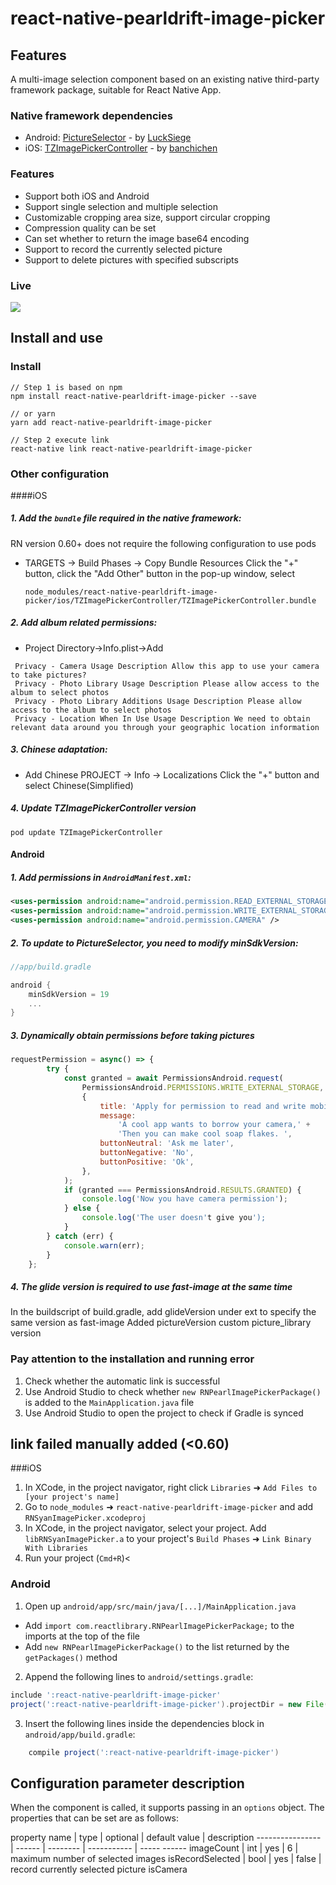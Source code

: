 # react-native-pearldrift-image-picker

## Features

A multi-image selection component based on an existing native third-party framework package, suitable for React Native App.

### Native framework dependencies
* Android: [PictureSelector](https://github.com/LuckSiege/PictureSelector) - by [LuckSiege](https://github.com/LuckSiege)
* iOS: [TZImagePickerController](https://github.com/banchichen/TZImagePickerController) - by [banchichen](https://github.com/banchichen)

### Features
* Support both iOS and Android
* Support single selection and multiple selection
* Customizable cropping area size, support circular cropping
* Compression quality can be set
* Can set whether to return the image base64 encoding
* Support to record the currently selected picture
* Support to delete pictures with specified subscripts

### Live

![](http://img.shaoyan.xyz/github/syan-01.gif)


## Install and use

### Install
````
// Step 1 is based on npm
npm install react-native-pearldrift-image-picker --save

// or yarn
yarn add react-native-pearldrift-image-picker

// Step 2 execute link
react-native link react-native-pearldrift-image-picker

````

### Other configuration
####iOS
##### 1. Add the `bundle` file required in the native framework:
RN version 0.60+ does not require the following configuration to use pods

- TARGETS -> Build Phases -> Copy Bundle Resources
Click the "+" button, click the "Add Other" button in the pop-up window, select
    ````
    node_modules/react-native-pearldrift-image-picker/ios/TZImagePickerController/TZImagePickerController.bundle
    ````

##### 2. Add album related permissions:

- Project Directory->Info.plist->Add

````
 Privacy - Camera Usage Description Allow this app to use your camera to take pictures?
 Privacy - Photo Library Usage Description Please allow access to the album to select photos
 Privacy - Photo Library Additions Usage Description Please allow access to the album to select photos
 Privacy - Location When In Use Usage Description We need to obtain relevant data around you through your geographic location information
````

##### 3. Chinese adaptation:
- Add Chinese PROJECT -> Info -> Localizations Click the "+" button and select Chinese(Simplified)

##### 4. Update TZImagePickerController version

````
pod update TZImagePickerController
````

#### Android

##### 1. Add permissions in `AndroidManifest.xml`:
````xml
<uses-permission android:name="android.permission.READ_EXTERNAL_STORAGE" />
<uses-permission android:name="android.permission.WRITE_EXTERNAL_STORAGE" />
<uses-permission android:name="android.permission.CAMERA" />
````

##### 2. To update to PictureSelector, you need to modify minSdkVersion:
```gradle
//app/build.gradle

android {
    minSdkVersion = 19
    ...
}
````

##### 3. Dynamically obtain permissions before taking pictures
````js
requestPermission = async() => {
        try {
            const granted = await PermissionsAndroid.request(
                PermissionsAndroid.PERMISSIONS.WRITE_EXTERNAL_STORAGE,
                {
                    title: 'Apply for permission to read and write mobile phone storage',
                    message:
                        'A cool app wants to borrow your camera,' +
                        'Then you can make cool soap flakes. ',
                    buttonNeutral: 'Ask me later',
                    buttonNegative: 'No',
                    buttonPositive: 'Ok',
                },
            );
            if (granted === PermissionsAndroid.RESULTS.GRANTED) {
                console.log('Now you have camera permission');
            } else {
                console.log('The user doesn't give you');
            }
        } catch (err) {
            console.warn(err);
        }
    };
````

##### 4. The glide version is required to use fast-image at the same time
In the buildscript of build.gradle, add glideVersion under ext to specify the same version as fast-image
Added pictureVersion custom picture_library version

### Pay attention to the installation and running error
1. Check whether the automatic link is successful
2. Use Android Studio to check whether `new RNPearlImagePickerPackage()` is added to the `MainApplication.java` file
3. Use Android Studio to open the project to check if Gradle is synced

## link failed manually added (<0.60)
###iOS

1. In XCode, in the project navigator, right click `Libraries` ➜ `Add Files to [your project's name]`
2. Go to `node_modules` ➜ `react-native-pearldrift-image-picker` and add `RNSyanImagePicker.xcodeproj`
3. In XCode, in the project navigator, select your project. Add `libRNSyanImagePicker.a` to your project's `Build Phases` ➜ `Link Binary With Libraries`
4. Run your project (`Cmd+R`)<

### Android

1. Open up `android/app/src/main/java/[...]/MainApplication.java`

  - Add `import com.reactlibrary.RNPearlImagePickerPackage;` to the imports at the top of the file
  - Add `new RNPearlImagePickerPackage()` to the list returned by the `getPackages()` method

2. Append the following lines to `android/settings.gradle`:
  ```gradle
  include ':react-native-pearldrift-image-picker'
  project(':react-native-pearldrift-image-picker').projectDir = new File(rootProject.projectDir, '../node_modules/react-native-pearldrift-image-picker/android')
  ````

3. Insert the following lines inside the dependencies block in `android/app/build.gradle`:
  ```gradle
      compile project(':react-native-pearldrift-image-picker')
  ````

## Configuration parameter description
When the component is called, it supports passing in an `options` object. The properties that can be set are as follows:

property name | type | optional | default value | description
---------------- | ------ | -------- | ----------- | ----- ------
imageCount | int | yes | 6 | maximum number of selected images
isRecordSelected | bool | yes | false | record currently selected picture
isCamera
